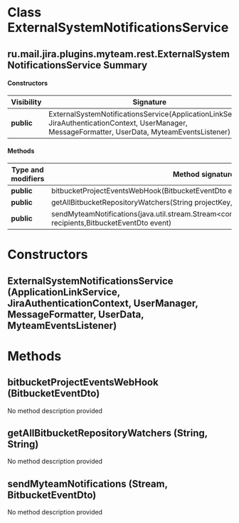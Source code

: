 Class ExternalSystemNotificationsService
========================================
ru.mail.jira.plugins.myteam.rest.ExternalSystemNotificationsService
Summary
-------
#### Constructors
| Visibility | Signature                                                                                                                                            |
| ---------- | ---------------------------------------------------------------------------------------------------------------------------------------------------- |
| **public** | ExternalSystemNotificationsService(ApplicationLinkService, JiraAuthenticationContext, UserManager, MessageFormatter, UserData, MyteamEventsListener) |
#### Methods
| Type and modifiers | Method signature                                                                                                             | Return type               |
| ------------------ | ---------------------------------------------------------------------------------------------------------------------------- | ------------------------- |
| **public**         | bitbucketProjectEventsWebHook(BitbucketEventDto event)                                                                       | BitbucketWebhookResultDto |
| **public**         | getAllBitbucketRepositoryWatchers(String projectKey,String repositorySlug)                                                   | List                      |
| **public**         | sendMyteamNotifications(java.util.stream.Stream<com.atlassian.jira.user.ApplicationUser> recipients,BitbucketEventDto event) | void                      |

Constructors
============
ExternalSystemNotificationsService (ApplicationLinkService, JiraAuthenticationContext, UserManager, MessageFormatter, UserData, MyteamEventsListener)
-----------------------------------------------------------------------------------------------------------------------------------------------------


Methods
=======
bitbucketProjectEventsWebHook (BitbucketEventDto)
-------------------------------------------------
No method description provided

getAllBitbucketRepositoryWatchers (String, String)
--------------------------------------------------
No method description provided

sendMyteamNotifications (Stream<ApplicationUser>, BitbucketEventDto)
--------------------------------------------------------------------
No method description provided


